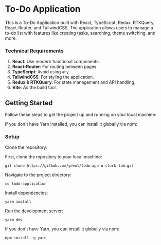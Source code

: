 # To-Do Application

This is a To-Do Application built with React, TypeScript, Redux, RTKQuery, React-Router, and TailwindCSS. The application allows users to manage a to-do list with features like creating tasks, searching, theme switching, and more.

### Technical Requirements

1. **React**: Use modern functional components.
2. **React-Router**: For routing between pages.
3. **TypeScript**: Avoid using `any`.
4. **TailwindCSS**: For styling the application.
5. **Redux & RTKQuery**: For state management and API handling.
6. **Vite**: As the build tool.

## Getting Started

Follow these steps to get the project up and running on your local machine:

If you don't have Yarn installed, you can install it globally via npm:

### Setup

Clone the repository:

First, clone the repository to your local machine:

```
git clone https://github.com/ydem1/todo-app-u-stork-lab.git
```

Navigate to the project directory:

```
cd todo-application
```

Install dependencies:

```
yarn install
```

Run the development server:

```
yarn dev
```

If you don't have Yarn, you can install it globally via npm:

```
npm install -g yarn
```

